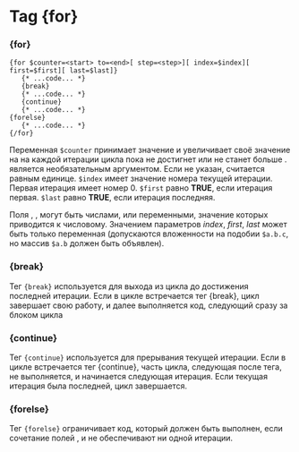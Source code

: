 Tag {for}
=========

### {for}

```smarty
{for $counter=<start> to=<end>[ step=<step>][ index=$index][ first=$first][ last=$last]}
   {* ...code... *}
   {break}
   {* ...code... *}
   {continue}
   {* ...code... *}
{forelse}
   {* ...code... *}
{/for}
```

Переменная `$counter` принимает значение <start> и увеличивает своё значение на <step> на каждой итерации цикла пока не достигнет или не станет больше <end>.
<step> является необязательным аргументом. Если не указан, считается равным единице.
`$index` имеет значение номера текущей итерации. Первая итерация имеет номер 0.
`$first` равно **TRUE**, если итерация первая.
`$last` равно **TRUE**, если итерация последняя.

Поля <start>, <end>, <step> могут быть числами, или переменными, значение которых приводится к числовому.
Значением параметров _index_, _first_, _last_ может быть только переменная (допускаются вложенности на подобии `$a.b.c`, но массив `$a.b` должен быть объявлен).


### {break}

Тег `{break}` используется для выхода из цикла до достижения последней итерации. Если в цикле встречается тег {break}, цикл завершает свою работу, и далее выполняется код, следующий сразу за блоком цикла


### {continue}

Тег `{continue}` используется для прерывания текущей итерации. Если в цикле встречается тег {continue}, часть цикла, следующая после тега, не выполняется, и начинается следующая итерация. Если текущая итерация была последней, цикл завершается.


### {forelse}

Тег `{forelse}` ограничивает код, который должен быть выполнен, если сочетание полей <start>, <end> и <step> не обеспечивают ни одной итерации.